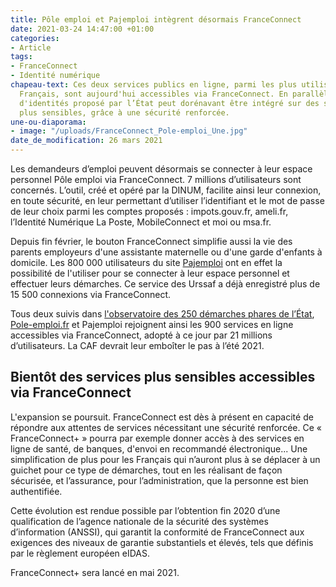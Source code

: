 ```yaml
---
title: Pôle emploi et Pajemploi intègrent désormais FranceConnect
date: 2021-03-24 14:47:00 +01:00
categories:
- Article
tags:
- FranceConnect
- Identité numérique
chapeau-text: Ces deux services publics en ligne, parmi les plus utilisés par les
  Français, sont aujourd'hui accessibles via FranceConnect. En parallèle, le fédérateur
  d'identités proposé par l’État peut dorénavant être intégré sur des sites de démarches
  plus sensibles, grâce à une sécurité renforcée.
une-ou-diaporama:
- image: "/uploads/FranceConnect_Pole-emploi_Une.jpg"
date_de_modification: 26 mars 2021
---
```


Les demandeurs d’emploi peuvent désormais se connecter à leur espace personnel Pôle emploi via FranceConnect. 7 millions d’utilisateurs sont concernés. L’outil, créé et opéré par la DINUM, facilite ainsi leur connexion, en toute sécurité, en leur permettant d’utiliser l’identifiant et le mot de passe de leur choix parmi les comptes proposés : impots.gouv.fr, ameli.fr, l’Identité Numérique La Poste, MobileConnect et moi ou msa.fr. 

Depuis fin février, le bouton FranceConnect simplifie aussi la vie des parents employeurs d'une assistante maternelle ou d'une garde d'enfants à domicile. Les 800 000 utilisateurs du site [Pajemploi](https://www.pajemploi.urssaf.fr) ont en effet la possibilité de l'utiliser pour se connecter à leur espace personnel et effectuer leurs démarches. Ce service des Urssaf a déjà enregistré plus de 15 500 connexions via FranceConnect. 

Tous deux suivis dans [l'observatoire des 250 démarches phares de l’État](https://observatoire.numerique.gouv.fr/observatoire/),
[Pole-emploi.fr](https://www.pole-emploi.fr/accueil/ "Pole-emploi.fr - Lien externe") et Pajemploi rejoignent ainsi les 900 services en ligne accessibles via FranceConnect, adopté à ce jour par 21 millions d’utilisateurs. La CAF devrait leur emboîter le pas à l’été 2021.

## Bientôt des services plus sensibles accessibles via FranceConnect

L'expansion se poursuit. FranceConnect est dès à présent en capacité de répondre aux attentes de services nécessitant une sécurité renforcée. Ce « FranceConnect+ » pourra par exemple donner accès à des services en ligne de santé, de banques, d'envoi en recommandé électronique... Une simplification de plus pour les Français qui n’auront plus à se déplacer à un guichet pour ce type de démarches, tout en les réalisant de façon sécurisée, et l’assurance, pour l’administration, que la personne est bien authentifiée. 

Cette évolution est rendue possible par l’obtention fin 2020 d’une qualification de l’agence nationale de la sécurité des systèmes d’information (ANSSI), qui garantit la conformité de FranceConnect aux exigences des niveaux de garantie substantiels et élevés, tels que définis par le règlement européen eIDAS.

FranceConnect+ sera lancé en mai 2021.
